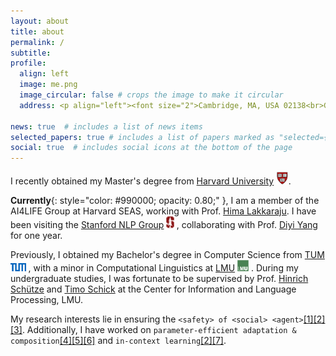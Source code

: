 ```yaml
---
layout: about
title: about
permalink: /
subtitle:
profile:
  align: left
  image: me.png
  image_circular: false # crops the image to make it circular
  address: <p align="left"><font size="2">Cambridge, MA, USA 02138<br>Graduate School of Arts and Sciences, Harvard University</font></p>

news: true  # includes a list of news items
selected_papers: true # includes a list of papers marked as "selected={true}"
social: true  # includes social icons at the bottom of the page
--- 
```

I recently obtained my Master's degree from [Harvard University](https://www.harvard.edu/) <img src="assets/img/h.png" alt="h" height="20px">.

**Currently**{: style="color: #990000; opacity: 0.80;" }, I am a member of the 
	AI4LIFE Group at 
	Harvard SEAS, working with Prof. 
	[Hima Lakkaraju](https://himalakkaraju.github.io/).
I have been visiting the 
	[Stanford NLP Group](https://nlp.stanford.edu/) <img src="assets/img/Stanford.png" alt="s" height="19px"> , collaborating with Prof.
	[Diyi Yang](https://cs.stanford.edu/~diyiy/index.html) for one year.

Previously, I obtained my Bachelor's degree in Computer Science from 
	[TUM](https://www.tum.de/en/) <img src="assets/img/TUM.png" alt="tum" height="13px"> , with a minor in Computational Linguistics at 
	[LMU](https://www.lmu.de/en/) <img src="assets/img/LMU.jpeg" alt="lmu" height="18px"> . During my undergraduate studies, I was fortunate to be supervised by Prof. 
	[Hinrich Schütze](https://scholar.google.com/citations?user=qIL9dWUAAAAJ&hl=en) and [Timo Schick](https://scholar.google.de/citations?user=k8CKy5UAAAAJ&hl=en)
	at the Center for Information and Language Processing, LMU.

My research interests lie in ensuring the `<safety> of <social> <agent>`<a href="https://arxiv.org/abs/2409.00138">[1]</a><a href="https://arxiv.org/abs/2310.14607">[2]</a><a href="https://arxiv.org/abs/2311.09630">[3]</a>. Additionally, I have worked on `parameter-efficient adaptation & composition`<a href="https://arxiv.org/abs/2305.13406">[4]</a><a href="https://arxiv.org/abs/2311.00915">[5]</a><a href="https://arxiv.org/abs/2302.14413">[6]</a>  and `in-context learning`<a href="https://arxiv.org/abs/2310.14607">[2]</a><a href="https://arxiv.org/abs/2202.06133">[7]</a>.
